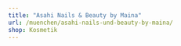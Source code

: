 ```yaml
---
title: "Asahi Nails & Beauty by Maina"
url: /muenchen/asahi-nails-und-beauty-by-maina/
shop: Kosmetik
---
```


